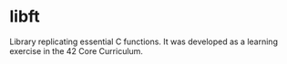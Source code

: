 # libft
Library replicating essential C functions. It was developed as a learning exercise in the 42 Core Curriculum.
